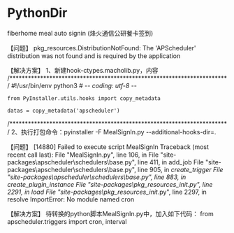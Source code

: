 # PythonDir
fiberhome meal auto signin
(烽火通信公研餐卡签到)


【问题】
pkg_resources.DistributionNotFound: The 'APScheduler' distribution was not found and is required by the application

【解决方案】
1、新建hook-ctypes.macholib.py，内容
/***********************************************************************/
    #!/usr/bin/env python3
    # -*- coding: utf-8 -*-

    from PyInstaller.utils.hooks import copy_metadata

    datas = copy_metadata('apscheduler')
/***********************************************************************/
2、执行打包命令：pyinstaller -F MealSignIn.py --additional-hooks-dir=.

【问题】
[14880] Failed to execute script MealSignIn
Traceback (most recent call last):
  File "MealSignIn.py", line 106, in <module>
  File "site-packages\apscheduler\schedulers\base.py", line 411, in add_job
  File "site-packages\apscheduler\schedulers\base.py", line 905, in _create_trigger
  File "site-packages\apscheduler\schedulers\base.py", line 883, in _create_plugin_instance
  File "site-packages\pkg_resources\__init__.py", line 2291, in load
  File "site-packages\pkg_resources\__init__.py", line 2297, in resolve
ImportError: No module named cron

【解决方案】
待转换的python脚本MealSignIn.py中，加入如下代码：
from apscheduler.triggers import cron, interval
